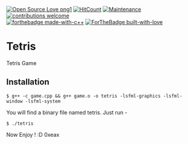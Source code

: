 [![Open Source Love png1](https://badges.frapsoft.com/os/v1/open-source.png?v=103)](https://github.com/ellerbrock/open-source-badges/)
[![HitCount](http://hits.dwyl.io/indrarahul2013/Tetris.svg)](http://hits.dwyl.io/indrarahul2013/Tetris)
[![Maintenance](https://img.shields.io/badge/Maintained%3F-yes-green.svg)](https://GitHub.com/indrarahul2013/Tetris/graphs/commit-activity)
[![contributions welcome](https://img.shields.io/badge/contributions-welcome-brightgreen.svg?style=flat)](https://github.com/indrarahul2013/Tetris/issues)
<br>
[![forthebadge made-with-c++](https://forthebadge.com/images/badges/made-with-c-plus-plus.svg)](http://www.cplusplus.com)
[![ForTheBadge built-with-love](http://ForTheBadge.com/images/badges/built-with-love.svg)](http://www.cplusplus.com)
<br>

# Tetris
Tetris Game

## Installation

```
$ g++ -c game.cpp && g++ game.o -o tetris -lsfml-graphics -lsfml-window -lsfml-system
```
You will find a binary file named tetris. Just run - 

```
$ ./tetris
```
Now Enjoy ! :D 
0xeax

